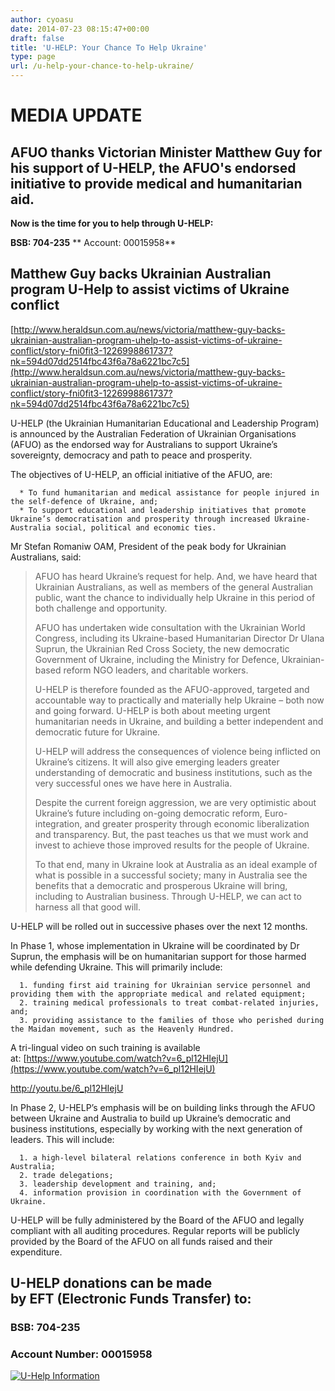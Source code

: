 ```yaml
---
author: cyoasu
date: 2014-07-23 08:15:47+00:00
draft: false
title: 'U-HELP: Your Chance To Help Ukraine'
type: page
url: /u-help-your-chance-to-help-ukraine/
---
```


# MEDIA UPDATE




## AFUO thanks Victorian Minister Matthew Guy for his support of U-HELP, the AFUO's endorsed initiative to provide medical and humanitarian aid.




**Now is the time for you to help through U-HELP:**




**BSB: 704-235**
** Account: 00015958**





## **Matthew Guy backs Ukrainian Australian program U-Help to assist victims of Ukraine conflict**


[http://www.heraldsun.com.au/news/victoria/matthew-guy-backs-ukrainian-australian-program-uhelp-to-assist-victims-of-ukraine-conflict/story-fni0fit3-1226998861737?nk=594d07dd2514fbc43f6a78a6221bc7c5](http://www.heraldsun.com.au/news/victoria/matthew-guy-backs-ukrainian-australian-program-uhelp-to-assist-victims-of-ukraine-conflict/story-fni0fit3-1226998861737?nk=594d07dd2514fbc43f6a78a6221bc7c5)

U-HELP (the Ukrainian Humanitarian Educational and Leadership Program) is announced by the Australian Federation of Ukrainian Organisations (AFUO) as the endorsed way for Australians to support Ukraine’s sovereignty, democracy and path to peace and prosperity.

The objectives of U-HELP, an official initiative of the AFUO, are:



	  * To fund humanitarian and medical assistance for people injured in the self-defence of Ukraine, and;
	  * To support educational and leadership initiatives that promote Ukraine’s democratisation and prosperity through increased Ukraine-Australia social, political and economic ties.

Mr Stefan Romaniw OAM, President of the peak body for Ukrainian Australians, said:


<blockquote>AFUO has heard Ukraine’s request for help. And, we have heard that Ukrainian Australians, as well as members of the general Australian public, want the chance to individually help Ukraine in this period of both challenge and opportunity.

AFUO has undertaken wide consultation with the Ukrainian World Congress, including its Ukraine-based Humanitarian Director Dr Ulana Suprun, the Ukrainian Red Cross Society, the new democratic Government of Ukraine, including the Ministry for Defence, Ukrainian-based reform NGO leaders, and charitable workers.

U-HELP is therefore founded as the AFUO-approved, targeted and accountable way to practically and materially help Ukraine – both now and going forward. U-HELP is both about meeting urgent humanitarian needs in Ukraine, and building a better independent and democratic future for Ukraine.

U-HELP will address the consequences of violence being inflicted on Ukraine’s citizens. It will also give emerging leaders greater understanding of democratic and business institutions, such as the very successful ones we have here in Australia.

Despite the current foreign aggression, we are very optimistic about Ukraine’s future including on-going democratic reform, Euro-integration, and greater prosperity through economic liberalization and transparency. But, the past teaches us that we must work and invest to achieve those improved results for the people of Ukraine.

To that end, many in Ukraine look at Australia as an ideal example of what is possible in a successful society; many in Australia see the benefits that a democratic and prosperous Ukraine will bring, including to Australian business. Through U-HELP, we can act to harness all that good will.</blockquote>


U-HELP will be rolled out in successive phases over the next 12 months.

In Phase 1, whose implementation in Ukraine will be coordinated by Dr Suprun, the emphasis will be on humanitarian support for those harmed while defending Ukraine. This will primarily include:



	  1. funding first aid training for Ukrainian service personnel and providing them with the appropriate medical and related equipment;
	  2. training medical professionals to treat combat-related injuries, and;
	  3. providing assistance to the families of those who perished during the Maidan movement, such as the Heavenly Hundred.

A tri-lingual video on such training is available at: [https://www.youtube.com/watch?v=6_pl12HIejU](https://www.youtube.com/watch?v=6_pl12HIejU)

http://youtu.be/6_pl12HIejU

In Phase 2, U-HELP’s emphasis will be on building links through the AFUO between Ukraine and Australia to build up Ukraine’s democratic and business institutions, especially by working with the next generation of leaders. This will include:



	  1. a high-level bilateral relations conference in both Kyiv and Australia;
	  2. trade delegations;
	  3. leadership development and training, and;
	  4. information provision in coordination with the Government of Ukraine.

U-HELP will be fully administered by the Board of the AFUO and legally compliant with all auditing procedures. Regular reports will be publicly provided by the Board of the AFUO on all funds raised and their expenditure.


## U-HELP donations can be made by EFT (Electronic Funds Transfer) to:




### BSB: 704-235




### Account Number: 00015958


[![U-Help Information](http://www.ozeukes.com/wp-content/uploads/2014/07/U-Help-Flyer_03072014.jpg)
](http://www.ozeukes.com/community/u-help-your-chance-to-help-ukraine/attachment/u-help-flyer_03072014/)
